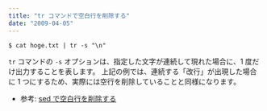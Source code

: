 ```yaml
---
title: "tr コマンドで空白行を削除する"
date: "2009-04-05"
---
```


```
$ cat hoge.txt | tr -s "\n"
```

`tr` コマンドの `-s` オプションは、指定した文字が連続して現れた場合に、1 度だけ出力することを表します。
上記の例では、連続する「改行」が出現した場合に 1 つにするため、実際には空行を削除していることと同様になります。

* 参考: [sed で空白行を削除する](../sed/remove-empty-lines.html)

